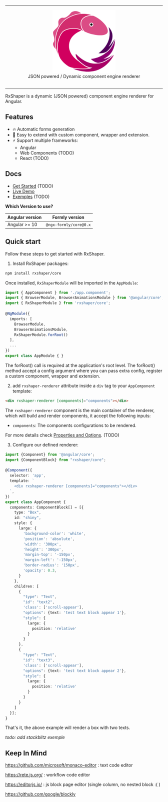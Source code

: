 ------
<div align="center">
  <a href="https://hatles.github.io/RxShaper/">
    <img width="200" src="https://github.com/Hatles/RxShaper/raw/master/logo.png">
  </a>
  <br />
  JSON powered / Dynamic component engine renderer
  <br /><br />

<!--  [![Npm version](https://badge.fury.io/js/%40ngx-formly%2Fcore.svg)](https://npmjs.org/package/@ngx-formly/core) -->
</div>

---

RxShaper is a dynamic (JSON powered) component engine renderer for Angular.

## Features

- 🔥 Automatic forms generation
- 📝 Easy to extend with custom component, wrapper and extension.
- ⚡ Support multiple frameworks:
    - Angular
    - Web Components (TODO)
    - React (TODO)

## Docs

- [Get Started](https://hatles.github.io/RxShaper/) (TODO)
- [Live Demo](https://hatles.github.io/RxShaper/)
- [Exemples](https://hatles.github.io/RxShaper/) (TODO)

**Which Version to use?**

| Angular version | Formly version         |
| --------------- | ---------------------- |
| Angular >= 10    | `@ngx-formly/core@0.x` |

## Quick start

Follow these steps to get started with RxShaper.

1. Install RxShaper packages:

```bash
npm install rxshaper/core
```

Once installed, `RxShaperModule` will be imported in the `AppModule`:

```ts
import { AppComponent } from './app.component';
import { BrowserModule, BrowserAnimationsModule } from '@angular/core';
import { RxShaperModule } from 'rxshaper/core';

@NgModule({
  imports: [
    BrowserModule,
    BrowserAnimationsModule,
    RxShaperModule.forRoot()
  ],
  ...
})
export class AppModule { }
```
The forRoot() call is required at the application's root level. The forRoot() method accept a config argument where you can pass extra config, register a custom component, wrapper and extension.

2. add `rxshaper-renderer` attribute inside a `div` tag to your `AppComponent` template:

```html
<div rxshaper-renderer [components]="components"></div>
```

The `rxshaper-renderer` component is the main container of the renderer, which will build and render components, it accept the following inputs:

- `components`: The components configurations to be rendered.

For more details check [Properties and Options](./guide/properties-options). (TODO)

3. Configure our defined renderer:

```ts
import {Component} from '@angular/core';
import {ComponentBlock} from "rxshaper/core";

@Component({
  selector: 'app',
  template: `
    <div rxshaper-renderer [components]="components"></div>
  `,
})
export class AppComponent {
  components: ComponentBlock[] = [{
    type: "Box",
    id: "shiny",
    style: {
      large: {
        'background-color': 'white',
        'position': 'absolute',
        'width': '300px',
        'height': '300px',
        'margin-top': '-150px',
        'margin-left': '-150px',
        'border-radius': '150px',
        'opacity': 0.3,
      }
    },
    children: [
      {
        "type": "Text",
        "id": "text2",
        'class': ['scroll-appear'],
        "options": {text: 'test text block appear 1'},
        "style": {
          large: {
            position: 'relative'
          }
        }
      },
      {
        "type": "Text",
        "id": "text3",
        'class': ['scroll-appear'],
        "options": {text: 'test text block appear 2'},
        "style": {
          large: {
            position: 'relative'
          }
        }
      }
    ]
  }];
}
```

That's it, the above example will render a box with two texts.

_todo: add stackblitz exemple_

## Keep In Mind
https://github.com/microsoft/monaco-editor : text code editor

https://rete.js.org/ : workflow code editor

https://editorjs.io/ : js block page editor (single column, no nested block :( )

https://github.com/google/blockly
